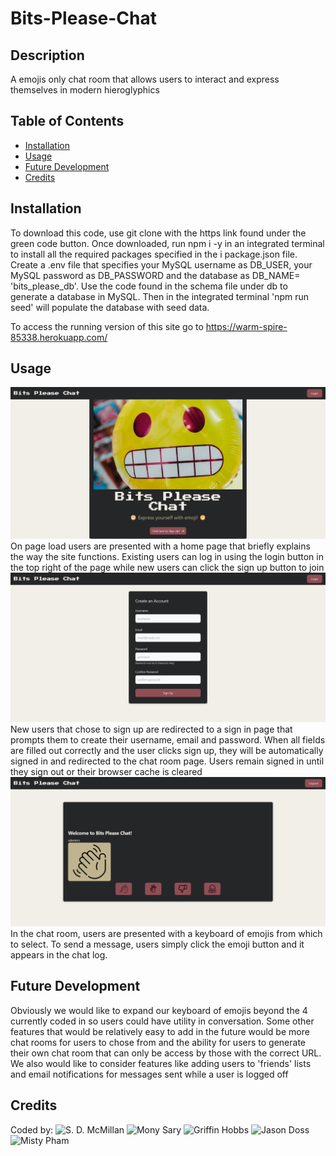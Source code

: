 # Bits-Please-Chat
## Description
  A emojis only chat room that allows users to interact and express themselves in modern hieroglyphics
  

  ## Table of Contents
  
  - [Installation](#installation)
  - [Usage](#usage)
  - [Future Development](#future)
  - [Credits](#credits) 
  
  ## Installation
  To download this code, use git clone with the https link found under the green code button. Once downloaded, run npm i -y in an integrated terminal to install all the required packages specified in the i package.json file. Create a .env file that specifies your MySQL username as DB_USER, your MySQL password as DB_PASSWORD and the database as DB_NAME= 'bits_please_db'. Use the code found in the schema file under db to generate a database in MySQL. Then in the integrated terminal 'npm run seed' will populate the database with seed data.
  
  To access the running version of this site go to https://warm-spire-85338.herokuapp.com/

  ## Usage
  <img src="/screenshots/home_page_scrnshot.png">
  On page load users are presented with a home page that briefly explains the way the site functions. Existing users can log in using the login button in the top right of the page while new users can click the sign up button to join
  <img src="/screenshots/signup_page_scrnshot.png">
  New users that chose to sign up are redirected to a sign in page that prompts them to create their username, email and password. When all fields are filled out correctly and the user clicks sign up, they will be automatically signed in and redirected to the chat room page. Users remain signed in until they sign out or their browser cache is cleared
  <img src="/screenshots/chat_page_scrnshot.png">
  In the chat room, users are presented with a keyboard of emojis from which to select. To send a message, users simply click the emoji button and it appears in the chat log. 

  ## Future Development
  Obviously we would like to expand our keyboard of emojis beyond the 4 currently coded in so users could have utility in conversation. Some other features that would be relatively easy to add in the future would be more chat rooms for users to chose from and the ability for users to generate their own chat room that can only be access by those with the correct URL. We also would like to consider features like adding users to 'friends' lists and email notifications for messages sent while a user is logged off 

  ## Credits
 Coded by: ![S. D. McMillan](https://github.com/sdanimc) ![Mony Sary](https://github.com/monysary) ![Griffin Hobbs](https://github.com/ffirgin) ![Jason Doss](https://github.com/dossj88) ![Misty Pham](https://github.com/phammist)
 